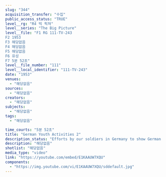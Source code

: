 ```yaml
---
slug: "344"
acquisition_transfer: "수집"
public_access_status: "TRUE"
level__rg: "R4 빅 픽쳐"
level__series: "The Big Picture"
level__file: "F1 RG 111-TV-243
F2 1953
F3 해당없음
F4 해당없음
F5 해당없음
F6 유성
F7 5분 52초"
level__file_number: "111"
level__local_identifier: "111-TV-243"
date: "1953"
venues: 
  - "해당없음"
sources: 
  - "해당없음"
creators: 
  - "해당없음"
subjects: 
  - "해당없음"
tags: 
  - "해당없음"

time_courts: "5분 52초"
title: "German Youth Activities 2"
description_status: "Efforts by our soldiers in Germany to show German youth the ways of democracy."
description: "해당없음"
shotlist: "해당없음"
media_type: "video"
link: "https://youtube.com/embed/E1KAAUW7XQU"
components: 
  - "https://img.youtube.com/vi/E1KAAUW7XQU/sddefault.jpg"
---
```

